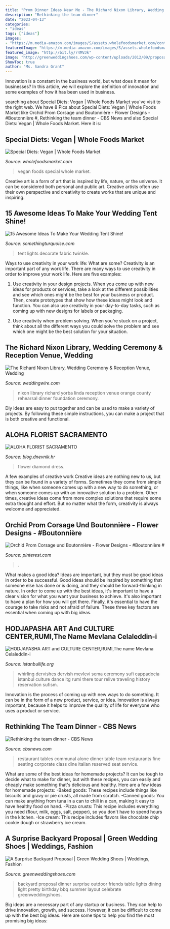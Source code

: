```yaml
---
title: "Prom Dinner Ideas Near Me - The Richard Nixon Library, Wedding Ceremony &amp; Reception Venue, Wedding"
description: "Rethinking the team dinner"
date: "2023-04-13"
categories:
- "ideas"
tags: ["ideas"]
images:
- "https://m.media-amazon.com/images/S/assets.wholefoodsmarket.com/content/24/28/4536296c47f5bc8fb2f9ca61091d/lifestyle-image-of-vegan-food.jpg"
featuredImage: "https://m.media-amazon.com/images/S/assets.wholefoodsmarket.com/content/24/28/4536296c47f5bc8fb2f9ca61091d/lifestyle-image-of-vegan-food.jpg"
featured_image: "http://bit.ly/r4MVJk"
image: "http://greenweddingshoes.com/wp-content/uploads/2012/09/proposalstory-layout-05.jpg"
ShowToc: true
author: "Ms. Sandra Grant"
---
```



Innovation is a constant in the business world, but what does it mean for businesses? In this article, we will explore the definition of innovation and some examples of how it has been used in business.

	

		
searching about Special Diets: Vegan | Whole Foods Market you've visit to the right web. We have 8 Pics about Special Diets: Vegan | Whole Foods Market like Orchid Prom Corsage und Boutonnière - Flower Designs - #Boutonnière #, Rethinking the team dinner - CBS News and also Special Diets: Vegan | Whole Foods Market. Here it is:
		
    
## Special Diets: Vegan | Whole Foods Market

<img loading=lazy src="https://m.media-amazon.com/images/S/assets.wholefoodsmarket.com/content/24/28/4536296c47f5bc8fb2f9ca61091d/lifestyle-image-of-vegan-food.jpg" onerror="this.onerror=null;this.src='https://tse3.mm.bing.net/th?id=OIP.cz3UbGyvbeCPvCbuWqu5cQHaEX&amp;pid=15.1';" alt="Special Diets: Vegan | Whole Foods Market">

_Source: wholefoodsmarket.com_

>vegan foods special whole market. 

	

Creative art is a form of art that is inspired by life, nature, or the universe. It can be considered both personal and public art. Creative artists often use their own perspective and creativity to create works that are unique and inspiring.

    
## 15 Awesome Ideas To Make Your Wedding Tent Shine!

<img loading=lazy src="https://somethingturquoise.com/wp-content/uploads/2016/06/Twinkle-Lights.jpg" onerror="this.onerror=null;this.src='https://tse1.mm.bing.net/th?id=OIP.O8oWv-QbDTKRPlvXzTW3_wHaLI&amp;pid=15.1';" alt="15 Awesome Ideas To Make Your Wedding Tent Shine!">

_Source: somethingturquoise.com_

>tent lights decorate fabric twinkle. 

	

Ways to use creativity in your work life: What are some?
Creativity is an important part of any work life. There are many ways to use creativity in order to improve your work life. Here are five examples: 
1. Use creativity in your design projects. When you come up with new ideas for products or services, take a look at the different possibilities and see which ones might be the best for your business or product. Then, create prototypes that show how these ideas might look and function. You can also use creativity in your day-to-day tasks, such as coming up with new designs for labels or packaging. 

2. Use creativity when problem solving. When you’re stuck on a project, think about all the different ways you could solve the problem and see which one might be the best solution for your situation.

    
## The Richard Nixon Library, Wedding Ceremony &amp; Reception Venue, Wedding

<img loading=lazy src="http://wwcdn.weddingwire.com/vendor/20001_25000/23908/thumbnails/1200x1200_1428443508356-copy-of-201305101105328.jpg" onerror="this.onerror=null;this.src='https://tse1.mm.bing.net/th?id=OIP.aetCl1kZl-JGSIGBEfM3XgHaE8&amp;pid=15.1';" alt="The Richard Nixon Library, Wedding Ceremony &amp; Reception Venue, Wedding">

_Source: weddingwire.com_

>nixon library richard yorba linda reception venue orange county rehearsal dinner foundation ceremony. 

	

Diy ideas are easy to put together and can be used to make a variety of projects. By following these simple instructions, you can make a project that is both creative and functional.

    
## ALOHA FLORIST SACRAMENTO

<img loading=lazy src="http://bit.ly/r4MVJk" onerror="this.onerror=null;this.src='https://tse2.mm.bing.net/th?id=OIP.VvdVlf0nPR-GOk8ZFaTKBgAAAA&amp;pid=15.1';" alt="ALOHA FLORIST SACRAMENTO">

_Source: blog.dnevnik.hr_

>flower diamond dress. 

	

A few examples of creative work
Creative ideas are nothing new to us, but they can be found in a variety of forms. Sometimes they come from simple things, like when someone comes up with a new way to do something, or when someone comes up with an innovative solution to a problem. Other times, creative ideas come from more complex solutions that require some extra thought and effort. But no matter what the form, creativity is always welcome and appreciated.

    
## Orchid Prom Corsage Und Boutonnière - Flower Designs - #Boutonnière #

<img loading=lazy src="https://i.pinimg.com/originals/f3/a2/e7/f3a2e79cfca71dcb579bf0e9e1af1e67.jpg" onerror="this.onerror=null;this.src='https://tse1.mm.bing.net/th?id=OIP.k8l3yoWZ3WF2KGqEsuKKLAHaJ4&amp;pid=15.1';" alt="Orchid Prom Corsage und Boutonnière - Flower Designs - #Boutonnière #">

_Source: pinterest.com_

>. 

	

What makes a good idea?
Ideas are important, but they must be good ideas in order to be successful. Good ideas should be inspired by something that someone else has done or is doing, and they should be forward-thinking in nature. In order to come up with the best ideas, it's important to have a clear vision for what you want your business to achieve. It's also important to have a plan for how you will get there. Finally, it's essential to have the courage to take risks and not afraid of failure. These three key factors are essential when coming up with big ideas.

    
## HODJAPASHA ART And CULTURE CENTER,RUMI,The Name Mevlana Celaleddin-i

<img loading=lazy src="http://www.istanbullife.org/hodjapasha-culture-center/hodjapasha-dervish-show4-small.jpg" onerror="this.onerror=null;this.src='https://tse4.mm.bing.net/th?id=OIP.rKBOiF7-j_L8PATMJQvbBgAAAA&amp;pid=15.1';" alt="HODJAPASHA ART and CULTURE CENTER,RUMI,The name Mevlana Celaleddin-i">

_Source: istanbullife.org_

>whirling dervishes dervish mevlevi sema ceremony sufi cappadocia istanbul culture dance itg rumi there tour relive traveling history reservation sufism. 

	

Innovation is the process of coming up with new ways to do something. It can be in the form of a new product, service, or idea. Innovation is always important, because it helps to improve the quality of life for everyone who uses a product or service.

    
## Rethinking The Team Dinner - CBS News

<img loading=lazy src="https://cbsnews1.cbsistatic.com/hub/i/2012/05/01/701783d5-a644-11e2-a3f0-029118418759/restaurant_table.jpg" onerror="this.onerror=null;this.src='https://tse2.mm.bing.net/th?id=OIP.w9nY_tNDvxNE1BJWcmCS2QHaE8&amp;pid=15.1';" alt="Rethinking the team dinner - CBS News">

_Source: cbsnews.com_

>restaurant tables communal alone dinner table team restaurants fine seating corporate class dine italian reserved seat service. 

	

What are some of the best ideas for homemade projects?
It can be tough to decide what to make for dinner, but with these recipes, you can easily and cheaply make something that's delicious and healthy. Here are a few ideas for homemade projects: 
-Baked goods: These recipes include things like biscuits and gravy or pie crusts, all made from scratch.
-Canned goods: You can make anything from tuna in a can to chili in a can, making it easy to have healthy food on hand.
-Pizza crusts: This recipe includes everything you need (flour, milk, eggs, salt, pepper), so you don't have to spend hours in the kitchen.
-Ice cream: This recipe includes flavors like chocolate chip cookie dough or strawberry ice cream.

    
## A Surprise Backyard Proposal | Green Wedding Shoes | Weddings, Fashion

<img loading=lazy src="http://greenweddingshoes.com/wp-content/uploads/2012/09/proposalstory-layout-05.jpg" onerror="this.onerror=null;this.src='https://tse4.mm.bing.net/th?id=OIP._HPKTh3faAHP9Q-gaKwGoQHaFT&amp;pid=15.1';" alt="A Surprise Backyard Proposal | Green Wedding Shoes | Weddings, Fashion">

_Source: greenweddingshoes.com_

>backyard proposal dinner surprise outdoor friends table lights dining light pretty birthday bbq summer layout celebrate greenweddingshoes. 

	

Big ideas are a necessary part of any startup or business. They can help to drive innovation, growth, and success. However, it can be difficult to come up with the best big ideas. Here are some tips to help you find the most promising big ideas: 


